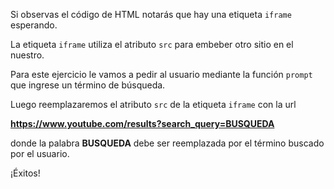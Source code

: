 Si observas el código de HTML notarás que hay una etiqueta `iframe` esperando.

La etiqueta `iframe` utiliza el atributo `src` para embeber otro sitio en el nuestro.

Para este ejercicio le vamos a pedir al usuario mediante la función `prompt` que ingrese un término de búsqueda.

Luego reemplazaremos el atributo `src` de la etiqueta `iframe` con la url

**https://www.youtube.com/results?search_query=BUSQUEDA**

donde la palabra **BUSQUEDA** debe ser reemplazada por el término buscado por el usuario.

¡Éxitos!